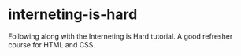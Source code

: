 # interneting-is-hard

Following along with the Interneting is Hard tutorial. A good refresher course for HTML and CSS. 
